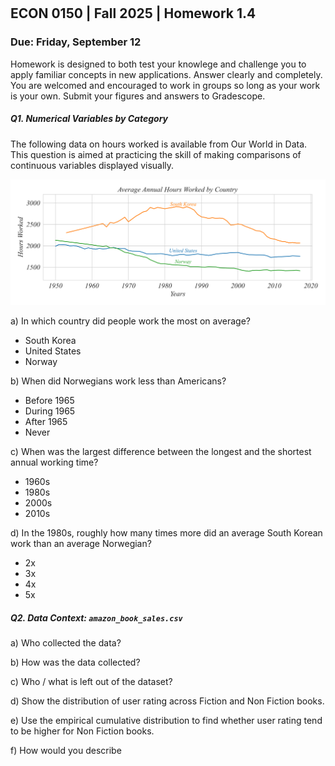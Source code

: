 

<div style="margin-top: -70px;"></div>

## ECON 0150 | Fall 2025 | Homework 1.4

### Due: Friday, September 12

Homework is designed to both test your knowlege and challenge you to apply familiar concepts in new applications. Answer clearly and completely. You are welcomed and encouraged to work in groups so long as your work is your own. Submit your figures and answers to Gradescope.



##### Q1. Numerical Variables by Category

The following data on hours worked is available from Our World in Data. This question is aimed at practicing the skill of making comparisons of continuous variables displayed visually. 

![](i/HW_1_0_Q2.png)

a) In which country did people work the most on average?

- South Korea
- United States
- Norway

b) When did Norwegians work less than Americans?

- Before 1965
- During 1965
- After 1965
- Never

c) When was the largest difference between the longest and the shortest annual working time?

- 1960s
- 1980s
- 2000s
- 2010s

d) In the 1980s, roughly how many times more did an average South Korean work than an average Norwegian?

- 2x
- 3x
- 4x
- 5x

##### Q2. Data Context: `amazon_book_sales.csv`

a) Who collected the data?



b) How was the data collected?



c) Who / what is left out of the dataset?



d) Show the distribution of user rating across Fiction and Non Fiction books. 



e) Use the empirical cumulative distribution to find whether user rating tend to be higher for Non Fiction books.



f) How would you describe 

